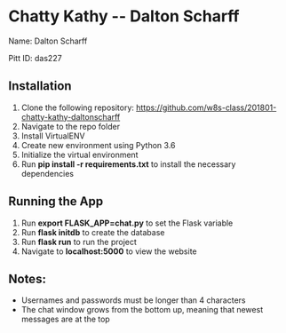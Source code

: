 # Chatty Kathy -- Dalton Scharff

Name: Dalton Scharff

Pitt ID: das227

## Installation

1. Clone the following repository: https://github.com/w8s-class/201801-chatty-kathy-daltonscharff
1. Navigate to the repo folder
1. Install VirtualENV
1. Create new environment using Python 3.6
1. Initialize the virtual environment
1. Run **pip install -r requirements.txt** to install the necessary dependencies

## Running the App

1. Run **export FLASK_APP=chat.py** to set the Flask variable
1. Run **flask initdb** to create the database
1. Run **flask run** to run the project
1. Navigate to **localhost:5000** to view the website

## Notes:
* Usernames and passwords must be longer than 4 characters
* The chat window grows from the bottom up, meaning that newest messages are at the top
